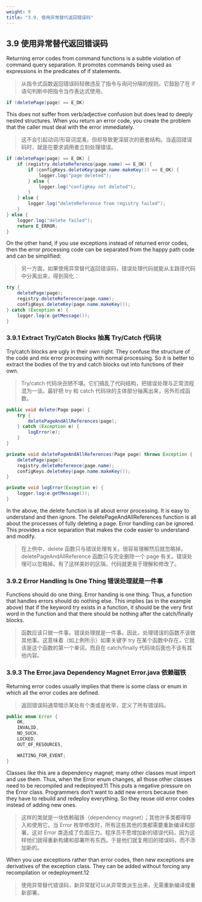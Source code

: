 ```yaml
---
weight: 9
title: "3.9. 使用异常替代返回错误码"
---
```


## 3.9 使用异常替代返回错误码

Returning error codes from command functions is a subtle violation of command query separation. It promotes commands being used as expressions in the predicates of if statements.

> 从指令式函数返回错误码轻微违反了指令与询问分隔的规则。它鼓励了在 if 语句判断中把指令当作表达式使用。

```java
if (deletePage(page) == E_OK)
```

This does not suffer from verb/adjective confusion but does lead to deeply nested structures. When you return an error code, you create the problem that the caller must deal with the error immediately.

> 这不会引起动词/形容词混淆，但却导致更深层次的嵌套结构。当返回错误码时，就是在要求调用者立刻处理错误。

```java
if (deletePage(page) == E_OK) {
    if (registry.deleteReference(page.name) == E_OK) {
        if (configKeys.deleteKey(page.name.makeKey()) == E_OK) {
            logger.log("page deleted");
        } else {
            logger.log("configKey not deleted");
        }
    } else {
        logger.log("deleteReference from registry failed");
    }
} else {
    logger.log("delete failed");
    return E_ERROR;
}
```

On the other hand, if you use exceptions instead of returned error codes, then the error processing code can be separated from the happy path code and can be simplified:

> 另一方面，如果使用异常替代返回错误码，错误处理代码就能从主路径代码中分离出来，得到简化：

```java
try {
    deletePage(page);
    registry.deleteReference(page.name);
    configKeys.deleteKey(page.name.makeKey());
} catch (Exception e) {
    logger.log(e.getMessage());
}
```

### 3.9.1 Extract Try/Catch Blocks 抽离 Try/Catch 代码块

Try/catch blocks are ugly in their own right. They confuse the structure of the code and mix error processing with normal processing. So it is better to extract the bodies of the try and catch blocks out into functions of their own.

> Try/catch 代码块丑陋不堪。它们搞乱了代码结构，把错误处理与正常流程混为一谈。最好把 try 和 catch 代码块的主体部分抽离出来，另外形成函数。

```java
public void delete(Page page) {
    try {
        deletePageAndAllReferences(page);
    } catch (Exception e) {
        logError(e);
    }
}

private void deletePageAndAllReferences(Page page) throws Exception {
    deletePage(page);
    registry.deleteReference(page.name);
    configKeys.deleteKey(page.name.makeKey());
}

private void logError(Exception e) {
    logger.log(e.getMessage());
}
```

In the above, the delete function is all about error processing. It is easy to understand and then ignore. The deletePageAndAllReferences function is all about the processes of fully deleting a page. Error handling can be ignored. This provides a nice separation that makes the code easier to understand and modify.

> 在上例中，delete 函数只与错误处理有关。很容易理解然后就忽略掉。deletePageAndAllReference 函数只与完全删除一个 page 有关。错误处理可以忽略掉。有了这样美妙的区隔，代码就更易于理解和修改了。

### 3.9.2 Error Handling Is One Thing 错误处理就是一件事

Functions should do one thing. Error handing is one thing. Thus, a function that handles errors should do nothing else. This implies (as in the example above) that if the keyword try exists in a function, it should be the very first word in the function and that there should be nothing after the catch/finally blocks.

> 函数应该只做一件事。错误处理就是一件事。因此，处理错误的函数不该做其他事。这意味着（如上例所示）如果关键字 try 在某个函数中存在，它就该是这个函数的第一个单词，而且在 catch/finally 代码块后面也不该有其他内容。

### 3.9.3 The Error.java Dependency Magnet Error.java 依赖磁铁

Returning error codes usually implies that there is some class or enum in which all the error codes are defined.

> 返回错误码通常暗示某处有个类或是枚举，定义了所有错误码。

```java
public enum Error {
    OK,
    INVALID,
    NO_SUCH,
    LOCKED,
    OUT_OF_RESOURCES,

    WAITING_FOR_EVENT;
}
```

Classes like this are a dependency magnet; many other classes must import and use them. Thus, when the Error enum changes, all those other classes need to be recompiled and redeployed.11 This puts a negative pressure on the Error class. Programmers don’t want to add new errors because then they have to rebuild and redeploy everything. So they reuse old error codes instead of adding new ones.

> 这样的类就是一块依赖磁铁（dependency magnet）；其他许多类都得导入和使用它。当 Error 枚举修改时，所有这些其他的类都需要重新编译和部署。这对 Error 类造成了负面压力。程序员不愿增加新的错误代码，因为这样他们就得重新构建和部署所有东西。于是他们就复用旧的错误码，而不添加新的。

When you use exceptions rather than error codes, then new exceptions are derivatives of the exception class. They can be added without forcing any recompilation or redeployment.12

> 使用异常替代错误码，新异常就可以从异常类派生出来，无需重新编译或重新部署。